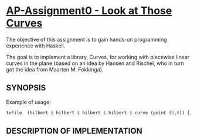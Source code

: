 [AP-Assignment0 - Look at Those Curves](https://github.com/tudorgk/AP-Assignment0)
=======================================

The objective of this assignment is to gain hands-on programming experience with Haskell.

The goal is to implement a library, Curves, for working with piecewise linear curves in the plane (based on an idea by Hansen and Rischel, who in turn got the idea from Maarten M. Fokkinga).

SYNOPSIS
--------

Example of usage:

```haskell
toFile  (hilbert $ hilbert $ hilbert $ hilbert $ curve (point (0,0)) []) "hilbert.svg"
```

DESCRIPTION OF IMPLEMENTATION
-----------------------------

